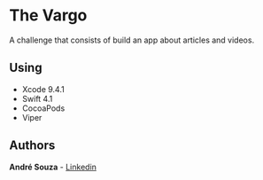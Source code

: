 # The Vargo

A challenge that consists of build an app about articles and videos.

## Using

* Xcode 9.4.1
* Swift 4.1
* CocoaPods
* Viper

## Authors

**André Souza** - [Linkedin](https://www.linkedin.com/in/andrehsouza/)
